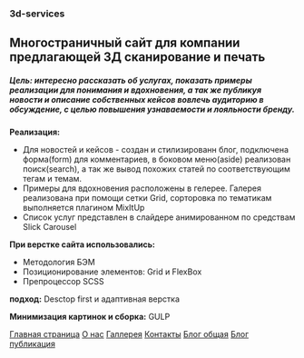 ### 3d-services
## Многостраничный сайт для компании предлагающей 3Д сканирование и печать

##### Цель: интересно рассказать об услугах, показать примеры реализации для понимания и вдохновения, а так же публикуя новости и описание собственных кейсов вовлечь аудиторию в обсуждение, с целью повышения узнаваемости и лояльности бренду.

**Реализация:** 
- Для новостей и кейсов - создан и стилизированн блог, подключена форма(form) для комментариев, в боковом меню(aside) реализован поиск(search), а так же вывод похожих статей по соответствующим тегам и темам.
- Примеры для вдохновения расположены в гелерее. Галерея реализована при помощи сетки Grid, сорторовка по тематикам выполняется плагином MixItUp
- Список услуг представлен в слайдере анимированном по средствам Slick Carousel

**При верстке сайта использовались:**
- Методология БЭМ
- Позиционирование элементов: Grid и FlexBox
- Препроцессор SCSS


**подход:** Desctop first и адаптивная верстка

**Минимизация картинок и сборка:** GULP

[Главная страница](dist/index.html)
[О нас](dist/about.html)
[Галлерея](dist/gallery.html)
[Контакты](dist/contact.html)
[Блог общая](dist/blog.html)
[Блог публикация](dist/blog-one.html)
